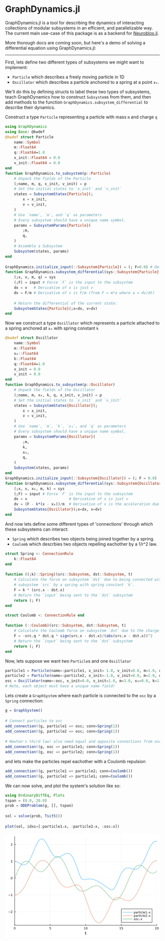 # GraphDynamics.jl

GraphDynamics.jl is a tool for describing the dynamics of interacting collections of modular subsystems
in an efficient, and parallelizable way. The current main use-case of this package is as a backend for
[Neuroblox.jl](https://www.neuroblox.org/).

More thorough docs are coming soon, but here's a demo of solving a differential equation using GraphDynamics.jl:

______


First, lets define two different types of subsystems we might want to implement:

+ `Particle` which describes a freely moving particle in 1D
+ `Oscillator` which describes a particle anchored to a spring at a point `x₀`.

We'll do this by defining structs to label these two types of subsystems, teach GraphDynamics how to construct `Subsystem`s from them,
and then add methods to the function `GraphDynamics.subsystem_differential` to describe their dynamics.

Construct a type `Particle` representing a particle with mass `m` and charge `q`
``` julia
using GraphDynamics
using Base: @kwdef
@kwdef struct Particle
    name::Symbol 
    m::Float64
    q::Float64=1.0
    x_init::Float64 = 0.0
    v_init::Float64 = 0.0
end
function GraphDynamics.to_subsystem(p::Particle)
    # Unpack the fields of the Particle
    (;name, m, q, x_init, v_init) = p
    # Set the initial states to `x_init` and `v_init`
    states = SubsystemStates{Particle}(;
        x = x_init,
        v = v_init,
    )
    # Use `name`, `m`, and `q` as parameters
    # Every subsystem should have a unique name symbol.
    params = SubsystemParams{Particle}(
        ;m,
        q,
    )
    # Assemble a Subsystem
    Subsystem(states, params)
end

GraphDynamics.initialize_input(::Subsystem{Particle}) = (; F=0.0) # Default force on a `Particle` is 0.0
function GraphDynamics.subsystem_differential(sys::Subsystem{Particle}, input, t)
    (;x, v, m, q) = sys
    (;F) = input # Force `F` is the input to the subsystem
    dx = v   # Derivative of x is just v
    dv = F/m # Derivative of v is F/m (from F = m*a where a = dv/dt)
    
    # Return the differential of the current state:
    SubsystemStates{Particle}(;x=dx, v=dv) 
end
```

Now we construct a type `Oscillator` which represents a particle attached to a spring anchored at `x₀` with spring constant `k`

```julia
@kwdef struct Oscillator
    name::Symbol
    m::Float64
    x₀::Float64
    k::Float64
    q::Float64=1.0
    x_init = 0.0
    v_init = 0.0
end
function GraphDynamics.to_subsystem(p::Oscillator)
    # Unpack the fields of the Oscillator
    (;name, m, x₀, k, q, x_init, v_init) = p
    # Set the initial states to `x_init` and `v_init`
    states = SubsystemStates{Oscillator}(;
        x = x_init,
        v = v_init,
    )
    # Use `name`, `m`, `k`, `x₀`, and `q` as parameters
    # Every subsystem should have a unique name symbol.
    params = SubsystemParams{Oscillator}(
        ;m,
        k,
        x₀,
        q,
    )
    Subsystem(states, params)
end
GraphDynamics.initialize_input(::Subsystem{Oscillator}) = (; F = 0.0)
function GraphDynamics.subsystem_differential(sys::Subsystem{Oscillator}, input, t)
    (;x, v, x₀, m, k) = sys
    (;F) = input # Force `F` is the input to the subsystem
    dx = v                   # Derivative of x is just v
    dv = (F - k*(x - x₀))/m  # Derivative of v is the acceleration due to the input force, and the acceleration due to the spring.
    SubsystemStates{Oscillator}(;x=dx, v=dv)
end
```

And now lets define some different types of 'connections' through which these subsystems can interact:
+ `Spring` which describes two objects being joined together by a spring.
+ `Coulomb` which descrbies two objects repelling eachother by a 1/r^2 law.

``` julia
struct Spring <: ConnectionRule
    k::Float64
end

function ((;k)::Spring)(src::Subsystem, dst::Subsystem, t)
    # Calculate the force on subsystem `dst` due to being connected with
    # subsystem `src` by a spring with spring constant `k`.
    F = k * (src.x - dst.x)
    # Return the `input` being sent to the `dst` subsystem
    return (; F)
end
```

``` julia
struct Coulomb <: ConnectionRule end

function (::Coulomb)(src::Subsystem, dst::Subsystem, t)
    # Calculate the Coulomb force on subsystem `dst` due to the charge of subsystem `src`
    F = -src.q * dst.q * sign(src.x - dst.x)/(abs(src.x - dst.x))^2
    # Return the `input` being sent to the `dst` subsystem
    return (; F)
end
```

Now, lets suppose we want two `Particle`s and one `Oscillator`

``` julia
particle1 = Particle(name=:particle1, x_init= 1.0, v_init=0.0, m=1.0, q=1.0)
particle2 = Particle(name=:particle2, x_init=-1.0, v_init=0.0, m=2.0, q=1.0)
osc = Oscillator(name=:osc, x_init=0.0, v_init=1.0, m=3.0, x₀=0.0, k=1.0)
# Note, each object must have a unique name field!
```

Lets create a `GraphSystem` where each particle is connected to the `osc` by a `Spring` connection:


``` julia
g = GraphSystem()

# Connect particles to osc
add_connection!(g, particle1 => osc; conn=Spring(1))
add_connection!(g, particle2 => osc; conn=Spring(1))

# Newton's third law! also need equal and opposite connections from osc to the particles
add_connection!(g, osc => particle1; conn=Spring(1))
add_connection!(g, osc => particle2; conn=Spring(1)) 
```
and lets make the particles repel eachother with a Coulomb repulsion
``` julia
add_connection!(g, particle1 => particle2; conn=Coulomb())
add_connection!(g, particle2 => particle1; conn=Coulomb())
```

We can now solve, and plot the system's solution like so:

```julia
using OrdinaryDiffEq, Plots
tspan = (0.0, 20.0)
prob = ODEProblem(g, [], tspan)

sol = solve(prob, Tsit5())

plot(sol, idxs=[:particle1₊x, :particle2₊x, :osc₊x])
```

![the solution](./sol_example.png)
